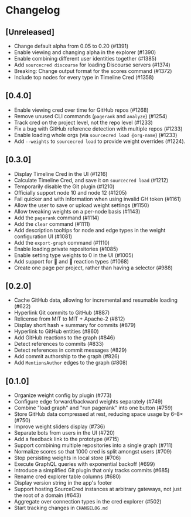 # Changelog

## [Unreleased]

<!-- Please add new entries just beneath this line. -->
- Change default alpha from 0.05 to 0.20 (#1391)
- Enable viewing and changing alpha in the explorer (#1390)
- Enable combining different user identities together (#1385)
- Add `sourcecred discourse` for loading Discourse servers (#1374)
- Breaking: Change output format for the scores command (#1372)
- Include top nodes for every type in Timeline Cred (#1358)

## [0.4.0]

- Enable viewing cred over time for GitHub repos (#1268)
- Remove unused CLI commands (`pagerank` and `analyze`) (#1254)
- Track cred on the project level, not the repo level (#1233)
- Fix a bug with GitHub reference detection with multiple repos (#1233)
- Enable loading whole orgs (via `sourcecred load @org-name`) (#1233)
- Add `--weights` to `sourcecred load` to provide weight overrides (#1224).

## [0.3.0]

- Display Timeline Cred in the UI (#1216)
- Calculate Timeline Cred, and save it on `sourcecred load` (#1212)
- Temporarily disable the Git plugin (#1210)
- Officially support node 10 and node 12 (#1205)
- Fail quicker and with information when using invalid GH token (#1161)
- Allow the user to save or upload weight settings (#1150)
- Allow tweaking weights on a per-node basis (#1143)
- Add the `pagerank` command (#1114)
- Add the `clear` command (#1111)
- Add description tooltips for node and edge types in the weight configuration UI (#1081)
- Add the `export-graph` command (#1110)
- Enable loading private repositories (#1085)
- Enable setting type weights to 0 in the UI (#1005)
- Add support for 🚀 and 👀 reaction types (#1068)
- Create one page per project, rather than having a selector (#988)

## [0.2.0]

- Cache GitHub data, allowing for incremental and resumable loading (#622)
- Hyperlink Git commits to GitHub (#887)
- Relicense from MIT to MIT + Apache-2 (#812)
- Display short hash + summary for commits (#879)
- Hyperlink to GitHub entities (#860)
- Add GitHub reactions to the graph (#846)
- Detect references to commits (#833)
- Detect references in commit messages (#829)
- Add commit authorship to the graph (#826)
- Add `MentionsAuthor` edges to the graph (#808)

## [0.1.0]

- Organize weight config by plugin (#773)
- Configure edge forward/backward weights separately (#749)
- Combine "load graph" and "run pagerank" into one button (#759)
- Store GitHub data compressed at rest, reducing space usage by 6–8× (#750)
- Improve weight sliders display (#736)
- Separate bots from users in the UI (#720)
- Add a feedback link to the prototype (#715)
- Support combining multiple repositories into a single graph (#711)
- Normalize scores so that 1000 cred is split amongst users (#709)
- Stop persisting weights in local store (#706)
- Execute GraphQL queries with exponential backoff (#699)
- Introduce a simplified Git plugin that only tracks commits (#685)
- Rename cred explorer table columns (#680)
- Display version string in the app's footer
- Support hosting SourceCred instances at arbitrary gateways, not just
  the root of a domain (#643)
- Aggregate over connection types in the cred explorer (#502)
- Start tracking changes in `CHANGELOG.md`
